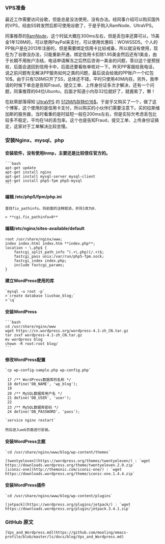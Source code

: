 ### VPS准备

最近工作需要访问谷歌，但是总是没法使用，没有办法。经同事介绍可以购买国外的VPS，经由SS转发然后即可使用谷歌了，于是乎购入RamNode、UltraVPS。

同事推荐的[RamNode](http://ramnode.com/)，这个时延大概在300ms左右，但是丢包率还算可以，15美金1年128M的，可以使用PayPal来支付，可以使用优惠码：WOWSSD5。个人的PP账户是在2013年注册的，但是需要绑定信用卡比较戒备，所以就没有使用，现在为了谷歌没办法，只能重新开通，绑定信用卡扣除1.95美金然后还有1美金，由于长期不用账户冻结，电话申请解冻之后然后咨询一美金的问题，答曰这个是预授权，后面会退回到信用卡中，后面还要看账单核对一下。昨天PP客服给我电话，说之前问题有无解决PP服务如何之类的问题，最后说会给我的PP账户一个红包10$。由于只有128M只开了SS，总体还不错，平时只使用40M内存。另外，我申请的时候下单总是告知Fraud，提交工单、上传身份证多次才解决，还有一个问题，同事推荐的64位Ubuntu，后面才知道小内存32位就好了，就酱紫了，懒！

在赵荣部落得知 [UltraVPS](http://ultravps.com) 的 [512M内存特价16$](http://www.zrblog.net/13754.html)。于是乎又购买了一个，做了这个博客，这个使用的是信用卡支付，所以购买的小伙伴们需要注意下。买的拉斯维加斯的服务器，当时看重的是时延短一般在200ms左右，但是实际欠考虑丢包比较多不稳定，平均在14的丢包率。这个也是告知Fraud，提交工单、上传身份证搞定，这家对于工单解决比较怠慢。 

### 安装Nginx、mysql、php

#### 安装软件，没有使用lnmp，主要还是比较信任官方的。

	```bash
    apt-get update  
    apt-get install nginx  
    apt-get install mysql-server mysql-client    
    apt-get install php5-fpm php5-mysql  
	```

#### 编辑 /etc/php5/fpm/php.ini

    查找fix_pathinfo，将前面的注释取消，并将1改为0.

    > **cgi.fix_pathinfo=0**

#### 编辑/etc/nginx/sites-available/default

	root /usr/share/nginx/www;  
	index index.html index.htm **index.php**;  
	location ~ \.php$ {  
       	fastcgi_split_path_info ^(.+\.php)(/.+)$;  
       	fastcgi_pass unix:/var/run/php5-fpm.sock;  
       	fastcgi_index index.php;  
		include fastcgi_params;  
	}

#### 建立WordPress使用的库

    `mysql -u root -p`
	>`create database liushao_blog;`  
	>`\q`

#### 安装WordPress

	```bash
    cd /usr/share/nginx/www  
    wget https://cn.wordpress.org/wordpress-4.1-zh_CN.tar.gz  
    tar zvxf wordpress-4.1-zh_CN.tar.gz  
    mv wordpress blog  
    chown -R root:root blog/  
    ```

#### 修改WordPress配置

	`cp wp-config-sample.php wp-config.php`	

     17 /** WordPress数据库的名称 */
     18 define('DB_NAME', 'wp_blog');
     19 
     20 /** MySQL数据库用户名 */
     21 define('DB_USER', 'user');
     22 
     23 /** MySQL数据库密码 */
     24 define('DB_PASSWORD', 'pass');

	`service nginx restart`  

	然后进入web页面进行安装。


#### 安装WordPress主题

	`cd /usr/share/nginx/www/blog/wp-content/themes` 

	[twentyeleven](https://wordpress.org/themes/twentyeleven/) : `wget https://downloads.wordpress.org/theme/twentyeleven.2.0.zip`
	[iconic-one](http://themonic.com/iconic-one/) : `wget https://downloads.wordpress.org/theme/iconic-one.1.4.4.zip`

#### 安装WordPress插件
	
	`cd /usr/share/nginx/www/blog/wp-content/plugins`
	
	[jetpack](https://wordpress.org/plugins/jetpack/) : `wget https://downloads.wordpress.org/plugin/jetpack.3.4.1.zip`  

### GitHub 原文
	
	[Vps_and_Wordpress.md](https://github.com/mooling/emacs-profile/blob/master/ls/docs/blog/Vps_and_Wordpress.md)

    

 